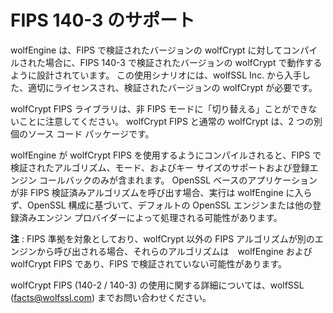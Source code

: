 # FIPS 140-3 のサポート

wolfEngine は、FIPS で検証されたバージョンの wolfCrypt に対してコンパイルされた場合に、FIPS 140-3 で検証されたバージョンの wolfCrypt で動作するように設計されています。 この使用シナリオには、wolfSSL Inc. から入手した、適切にライセンスされ、検証されたバージョンの wolfCrypt が必要です。

wolfCrypt FIPS ライブラリは、非 FIPS モードに「切り替える」ことができないことに注意してください。 wolfCrypt FIPS と通常の wolfCrypt は、2 つの別個のソース コード パッケージです。

wolfEngine が wolfCrypt FIPS を使用するようにコンパイルされると、FIPS で検証されたアルゴリズム、モード、およびキー サイズのサポートおよび登録エンジン コールバックのみが含まれます。 OpenSSL ベースのアプリケーションが非 FIPS 検証済みアルゴリズムを呼び出す場合、実行は wolfEngine に入らず、OpenSSL 構成に基づいて、デフォルトの OpenSSL エンジンまたは他の登録済みエンジン プロバイダーによって処理される可能性があります。

**注** : FIPS 準拠を対象としており、wolfCrypt 以外の FIPS アルゴリズムが別のエンジンから呼び出される場合、それらのアルゴリズムは　wolfEngine および wolfCrypt FIPS であり、FIPS で検証されていない可能性があります。

wolfCrypt FIPS (140-2 / 140-3) の使用に関する詳細については、wolfSSL (facts@wolfssl.com) までお問い合わせください。



